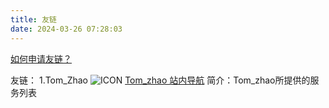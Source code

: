 ```yaml
---
title: 友链
date: 2024-03-26 07:28:03
---
```

[如何申请友链？](/link/youlian)
>
友链：
1.Tom_Zhao
![ICON](https://tomzhao.xyz/favicon.ico)
[Tom_zhao 站内导航](https://tomzhao.xyz/)
简介：Tom_zhao所提供的服务列表
